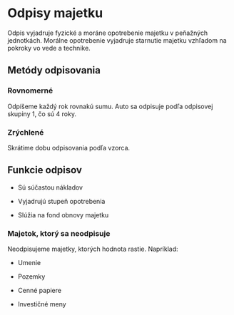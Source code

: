 # Odpisy majetku

Odpis vyjadruje fyzické a moráne opotrebenie majetku v peňažných jednotkách.
Morálne opotrebenie vyjadruje starnutie majetku vzhľadom na pokroky vo vede a technike.

## Metódy odpisovania

### Rovnomerné

Odpíšeme každý rok rovnakú sumu. Auto sa odpisuje podľa odpisovej skupiny 1, čo sú 4 roky.

### Zrýchlené

Skrátime dobu odpisovania podľa vzorca.

## Funkcie odpisov
- Sú súčastou nákladov

- Vyjadrujú stupeň opotrebenia

- Slúžia na fond obnovy majetku

### Majetok, ktorý sa neodpisuje

Neodpisujeme majetky, ktorých hodnota rastie. Napríklad:

- Umenie

- Pozemky

- Cenné papiere

- Investičné meny
